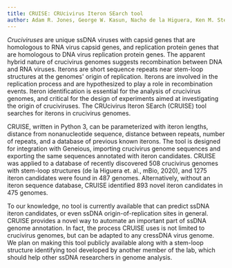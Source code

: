 ```yaml
---
title: CRUISE: CRUcivirus Iteron SEarch tool
author: Adam R. Jones, George W. Kasun, Nacho de la Higuera, Ken M. Stedman
---
```


*Cruciviruses* are unique ssDNA viruses with capsid genes that are homologous to RNA virus capsid genes, and replication protein genes that are homologous to DNA virus replication protein genes. The apparent hybrid nature of crucivirus genomes suggests recombination between DNA and RNA viruses. Iterons are short sequence repeats near stem-loop structures at the genomes' origin of replication. Iterons are involved in the replication process and are hypothesized to play a role in recombination events. Iteron identification is essential for the analysis of crucivirus genomes, and critical for the design of experiments aimed at investigating the origin of cruciviruses. The CRUcivirus Iteron SEarch (CRUISE) tool searches for iterons in crucivirus genomes.

CRUISE, written in Python 3, can be parameterized with iteron lengths, distance from nonanucleotide sequence, distance between repeats, number of repeats, and a database of previous known iterons. The tool is designed for integration with Geneious, importing crucivirus genome sequences and exporting the same sequences annotated with iteron candidates. CRUISE was applied to a database of recently discovered 508 crucivirus genomes with stem-loop structures (de la Higuera et. al., mBio, 2020), and 1275 iteron candidates were found in 487 genomes. Alternatively, without an iteron sequence database, CRUISE identified 893 novel iteron candidates in 475 genomes.

To our knowledge, no tool is currently available that can predict ssDNA iteron candidates, or even ssDNA origin-of-replication sites in general. CRUISE provides a novel way to automate an important part of ssDNA genome annotation. In fact, the process CRUISE uses is not limited to crucivirus genomes, but can be adapted to any cressDNA virus genome. We plan on making this tool publicly available along with a stem-loop structure identifying tool developed by another member of the lab, which should help other ssDNA researchers in genome analysis.

